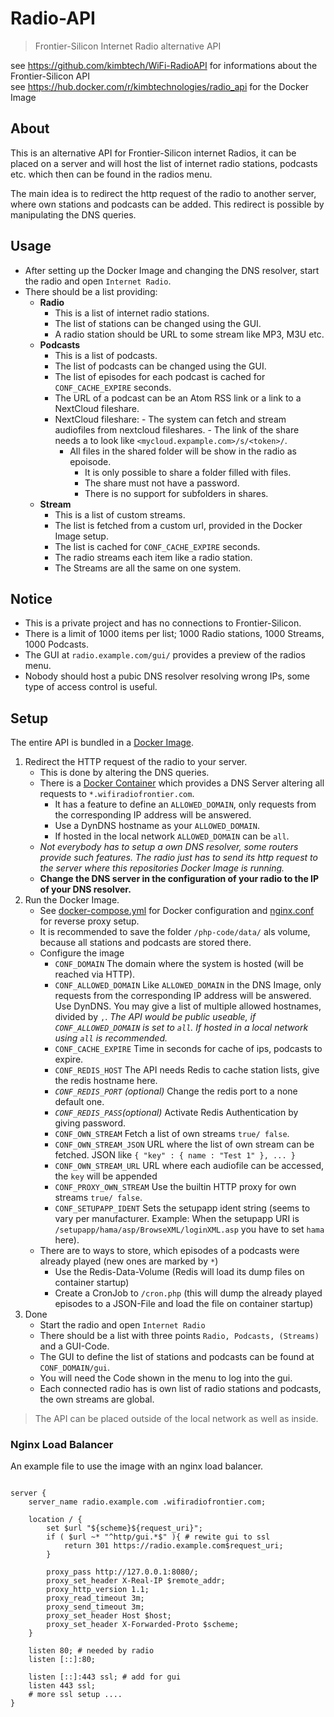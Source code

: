 # Radio-API

> Frontier-Silicon Internet Radio alternative API

see https://github.com/kimbtech/WiFi-RadioAPI for informations about the Frontier-Silicon API  
see https://hub.docker.com/r/kimbtechnologies/radio_api for the Docker Image

## About

This is an alternative API for Frontier-Silicon internet Radios, it can be placed on a server
and will host the list of internet radio stations, podcasts etc. which then can be found in the
radios menu.

The main idea is to redirect the http request of the radio to another server, where own stations and podcasts
can be added. This redirect is possible by manipulating the DNS queries.

## Usage
- After setting up the Docker Image and changing the DNS resolver, start the radio and open `Internet Radio`.
- There should be a list providing:
	- **Radio**
		- This is a list of internet radio stations.
		- The list of stations can be changed using the GUI.
		- A radio station should be URL to some stream like MP3, M3U etc.
	- **Podcasts**
		- This is a list of podcasts.
		- The list of podcasts can be changed using the GUI.
		- The list of episodes for each podcast is cached for `CONF_CACHE_EXPIRE` seconds.
		- The URL of a podcast can be an Atom RSS link or a link to a NextCloud fileshare.
		- NextCloud fileshare:
    			- The system can fetch and stream audiofiles from nextcloud fileshares.
    			- The link of the share needs a to look like `<mycloud.expample.com>/s/<token>/`. 
			- All files in the shared folder will be show in the radio as epoisode.
    			- It is only possible to share a folder filled with files.
    			- The share must not have a password.
    			- There is no support for subfolders in shares.
	- **Stream**
		- This is a list of custom streams.
		- The list is fetched from a custom url, provided in the Docker Image setup.
		- The list is cached for `CONF_CACHE_EXPIRE` seconds.
		- The radio streams each item like a radio station.
		- The Streams are all the same on one system.

## Notice
- This is a private project and has no connections to Frontier-Silicon.
- There is a limit of 1000 items per list; 1000 Radio stations, 1000 Streams, 1000 Podcasts.
- The GUI at `radio.example.com/gui/` provides a preview of the radios menu. 
- Nobody should host a pubic DNS resolver resolving wrong IPs, some type of access control is useful.

## Setup

The entire API is bundled in a [Docker Image](https://hub.docker.com/r/kimbtechnologies/radio_api).

1. Redirect the HTTP request of the radio to your server.
	- This is done by altering the DNS queries.
	- There is a [Docker Container](https://hub.docker.com/r/kimbtechnologies/radio_dns)
      	which provides a DNS Server altering all requests to `*.wifiradiofrontier.com`.
		- It has a feature to define an `ALLOWED_DOMAIN`, only requests from the corresponding IP address will be answered.
		- Use a DynDNS hostname as your `ALLOWED_DOMAIN`.
		- If hosted in the local network `ALLOWED_DOMAIN` can be `all`.
	- *Not everybody has to setup a own DNS resolver, some routers provide such features.
      	The radio just has to send its http request to the server where this repositories
		Docker Image is running.*
	- **Change the DNS server in the configuration of your radio to the IP of your DNS resolver.**
2. Run the Docker Image.
	- See [docker-compose.yml](https://github.com/KIMB-technologies/Radio-API/blob/master/docker-compose.yml)
		for Docker configuration and [nginx.conf](#nginx-load-balancer) for reverse proxy setup.
	- It is recommended to save the folder `/php-code/data/` als volume, because all stations and podcasts
		are stored there.
	- Configure the image
      	- `CONF_DOMAIN` The domain where the system is hosted (will be reached via HTTP).
      	- `CONF_ALLOWED_DOMAIN` Like `ALLOWED_DOMAIN` in the DNS Image, only requests from the corresponding
			IP address will be answered. Use DynDNS. You may give a list of multiple allowed
			hostnames, divided by `,`. *The API would be public useable, if `CONF_ALLOWED_DOMAIN`
			is set to `all`. If hosted in a local network using `all` is recommended.*
      	- `CONF_CACHE_EXPIRE` Time in seconds for cache of ips, podcasts to expire.
		- `CONF_REDIS_HOST` The API needs Redis to cache station lists, give the redis hostname here.
      	- *`CONF_REDIS_PORT` (optional)* Change the redis port to a none default one.
      	- *`CONF_REDIS_PASS`(optional)* Activate Redis Authentication by giving password.
      	- `CONF_OWN_STREAM` Fetch a list of own streams `true/ false`.
      	- `CONF_OWN_STREAM_JSON` URL where the list of own stream can be fetched.
			JSON like `{ "key" : { name : "Test 1" }, ... }`
      	- `CONF_OWN_STREAM_URL` URL where each audiofile can be accessed, the `key` will be appended
      	- `CONF_PROXY_OWN_STREAM` Use the builtin HTTP proxy for own streams `true/ false`.
      	- `CONF_SETUPAPP_IDENT` Sets the setupapp ident string (seems to vary per manufacturer. Example: When the setupapp URI is `/setupapp/hama/asp/BrowseXML/loginXML.asp` you have to set `hama` here).
	- There are to ways to store, which episodes of a podcasts were already played (new ones are marked by `*`)
		- Use the Redis-Data-Volume (Redis will load its dump files on container startup)
		- Create a CronJob to `/cron.php` (this will dump the already played episodes to a JSON-File and load the file on container startup)
4. Done
    - Start the radio and open `Internet Radio`
    - There should be a list with three points `Radio, Podcasts, (Streams)` and a GUI-Code.
    - The GUI to define the list of stations and podcasts can be found at `CONF_DOMAIN/gui`. 
    - You will need the Code shown in the menu to log into the gui. 
    - Each connected radio has is own list of radio stations and podcasts, the own streams are global.


> The API can be placed outside of the local network as well as inside.


### Nginx Load Balancer

An example file to use the image with an nginx load balancer.

```nginx

server {
	server_name radio.example.com .wifiradiofrontier.com;

	location / {
		set $url "${scheme}${request_uri}";
		if ( $url ~* "^http/gui.*$" ){ # rewite gui to ssl
			return 301 https://radio.example.com$request_uri;
		}

		proxy_pass http://127.0.0.1:8080/;
		proxy_set_header X-Real-IP $remote_addr;
		proxy_http_version 1.1;
		proxy_read_timeout 3m;
		proxy_send_timeout 3m;
		proxy_set_header Host $host;
		proxy_set_header X-Forwarded-Proto $scheme;
	}

	listen 80; # needed by radio
	listen [::]:80;	

	listen [::]:443 ssl; # add for gui
	listen 443 ssl;
	# more ssl setup ....
}

```
